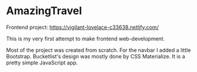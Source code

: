 # AmazingTravel
Frontend project: https://vigilant-lovelace-c33638.netlify.com/

This is my very first attempt to make frontend web-development.

Most of the project was created from scratch.
For the navbar I added a little Bootstrap. 
Bucketlist's design was mostly done by CSS Materialize. It is a pretty simple JavaScript app.  
